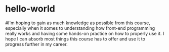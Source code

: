 # hello-world
#I'm hoping to gain as much knowledge as possible from this course, especially when it somes to understanding how front-end programming really works and having some hands-on practice on how to properly use it. I hope I can absorb most things this course has to offer and use it to progress further in my career.